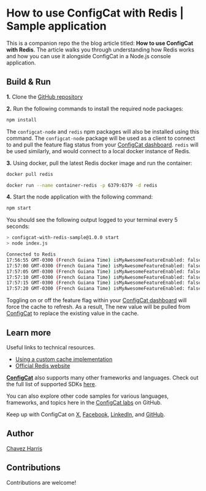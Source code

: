 # How to use ConfigCat with Redis | Sample application

This is a companion repo the the blog article titled: **How to use ConfigCat with Redis**. The article walks you through understanding how Redis works and how you can use it alongside ConfigCat in a Node.js console application.

## Build & Run

**1.** Clone the [GitHub repository](https://github.com/configcat-labs/configcat-with-redis-sample)

**2.** Run the following commands to install the required node packages:

```sh
npm install
```

The `configcat-node` and `redis` npm packages will also be installed using this command. The `configcat-node` package will be used as a client to connect to and pull the feature flag status from your [ConfigCat dashboard](https://app.configcat.com). `redis` will be used similarly, and would connect to a local docker instance of Redis.

**3.** Using docker, pull the latest Redis docker image and run the container:

```sh
docker pull redis
```

```sh
docker run --name container-redis -p 6379:6379 -d redis
```

**4.** Start the node application with the following command:

```sh
npm start
```

You should see the following output logged to your terminal every 5 seconds:

```sh
> configcat-with-redis-sample@1.0.0 start
> node index.js

Connected to Redis
17:56:55 GMT-0300 (French Guiana Time) isMyAwesomeFeatureEnabled: false
17:57:00 GMT-0300 (French Guiana Time) isMyAwesomeFeatureEnabled: false
17:57:05 GMT-0300 (French Guiana Time) isMyAwesomeFeatureEnabled: false
17:57:10 GMT-0300 (French Guiana Time) isMyAwesomeFeatureEnabled: false
17:57:15 GMT-0300 (French Guiana Time) isMyAwesomeFeatureEnabled: false
17:57:20 GMT-0300 (French Guiana Time) isMyAwesomeFeatureEnabled: false
```

Toggling on or off the feature flag within your [ConfigCat dashboard](https://app.configcat.com) will force the cache to refresh. As a result, The new value will be pulled from [ConfigCat](https://configcat.com) to replace the existing value in the cache.

## Learn more

Useful links to technical resources.

- [Using a custom cache implementation](https://configcat.com/docs/sdk-reference/node/#using-custom-cache-implementation)
- [Official Redis website](https://redis.io/)

[**ConfigCat**](https://configcat.com) also supports many other frameworks and languages. Check out the full list of supported SDKs [here](https://configcat.com/docs/sdk-reference/overview/).

You can also explore other code samples for various languages, frameworks, and topics here in the [ConfigCat labs](https://github.com/configcat-labs) on GitHub.

Keep up with ConfigCat on [X](https://x.com/configcat), [Facebook](https://www.facebook.com/configcat), [LinkedIn](https://www.linkedin.com/company/configcat/), and [GitHub](https://github.com/configcat).

## Author

[Chavez Harris](https://github.com/codedbychavez)

## Contributions

Contributions are welcome!
